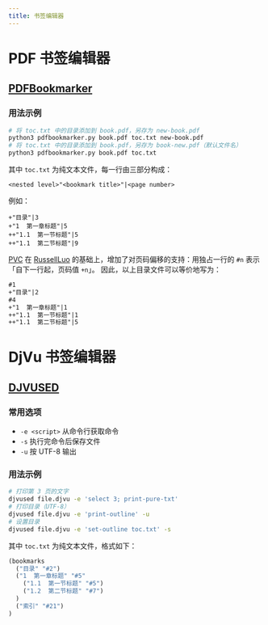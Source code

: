 ```yaml
---
title: 书签编辑器
---
```


# PDF 书签编辑器
## [PDFBookmarker](https://github.com/pvc1989/pdfbookmarker)<a name="PDFBookmarker"></a>
### 用法示例
```bash
# 将 toc.txt 中的目录添加到 book.pdf，另存为 new-book.pdf
python3 pdfbookmarker.py book.pdf toc.txt new-book.pdf
# 将 toc.txt 中的目录添加到 book.pdf，另存为 book-new.pdf（默认文件名）
python3 pdfbookmarker.py book.pdf toc.txt
```
其中 `toc.txt` 为纯文本文件，每一行由三部分构成：
```
<nested level>"<bookmark title>"|<page number>
```
例如：
```
+"目录"|3
+"1  第一章标题"|5
++"1.1  第一节标题"|5
++"1.1  第二节标题"|9
```
[PVC](https://github.com/pvc1989/pdfbookmarker) 在 [RussellLuo](https://github.com/RussellLuo/pdfbookmarker) 的基础上，增加了对页码偏移的支持：用独占一行的 `#n` 表示「自下一行起，页码值 `+n`」。
因此，以上目录文件可以等价地写为：

```txt
#1
+"目录"|2
#4
+"1  第一章标题"|1
++"1.1  第一节标题"|1
++"1.1  第二节标题"|5
```

# DjVu 书签编辑器
## [DJVUSED](http://djvu.sourceforge.net/doc/man/djvused.html)<a name="DJVUSED"></a>
### 常用选项
- `-e <script>` 从命令行获取命令
- `-s` 执行完命令后保存文件
- `-u` 按 UTF-8 输出

### 用法示例
```bash
# 打印第 3 页的文字
djvused file.djvu -e 'select 3; print-pure-txt'
# 打印目录（UTF-8）
djvused file.djvu -e 'print-outline' -u
# 设置目录
djvused file.djvu -e 'set-outline toc.txt' -s
```
其中 `toc.txt` 为纯文本文件，格式如下：
```lisp
(bookmarks
  ("目录" "#2")
  ("1  第一章标题" "#5"
    ("1.1  第一节标题" "#5")
    ("1.2  第二节标题" "#7")
  )
  ("索引" "#21")
)
```
